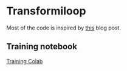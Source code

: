# Transformiloop

Most of the code is inspired by [this](https://nlp.seas.harvard.edu/2018/04/03/attention.html) blog post.

## Training notebook 
[Training Colab](https://colab.research.google.com/drive/1xI7sxQtu60zs44i4iNfQS5xhC7sT22f_?usp=sharing)